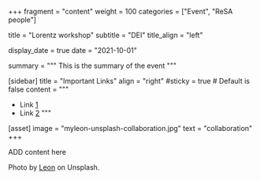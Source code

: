 +++
fragment = "content"
weight = 100
categories = ["Event", "ReSA people"]

title = "Lorentz workshop"
subtitle = "DEI"
title_align = "left"

display_date = true
date = "2021-10-01"

summary = """
This is the summary of the event
"""

[sidebar]
  title = "Important Links"
  align = "right"
  #sticky = true # Default is false
  content = """
  * Link [1](#)
  * Link [2](#)
  """

[asset]
  image = "myleon-unsplash-collaboration.jpg"
  text = "collaboration"
+++

ADD content here




Photo by <a href="https://unsplash.com/@myleon">Leon</a> on Unsplash.
